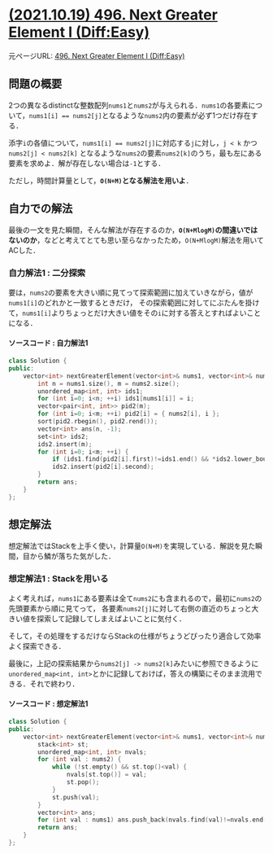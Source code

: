 # [(2021.10.19) 496. Next Greater Element I (Diff:Easy)](https://leetcode.com/problems/next-greater-element-i/)

元ページURL: [496. Next Greater Element I (Diff:Easy)](https://leetcode.com/problems/next-greater-element-i/)

## 問題の概要

2つの異なるdistinctな整数配列`nums1`と`nums2`が与えられる．`nums1`の各要素について，`nums1[i] == nums2[j]`となるような`nums2`内の要素が必ず1つだけ存在する．

添字`i`の各値について，`nums1[i] == nums2[j]`に対応する`j`に対し，`j < k` かつ `nums2[j] < nums2[k]` となるような`nums2`の要素`nums2[k]`のうち，最も左にある要素を求めよ．解が存在しない場合は`-1`とする．

ただし，時間計算量として，**`O(N+M)`となる解法を用いよ**．

## 自力での解法

最後の一文を見た瞬間，そんな解法が存在するのか，**`O(N+MlogM)`の間違いではないのか**，などと考えてとても思い至らなかったため，`O(N+MlogM)`解法を用いてACした．

### 自力解法1 : 二分探索

要は，`nums2`の要素を大きい順に見てって探索範囲に加えていきながら，値が`nums1[i]`のどれかと一致するときだけ，
その探索範囲に対してにぶたんを掛けて，`nums1[i]`よりちょっとだけ大きい値をその`i`に対する答えとすればよいことになる．

#### ソースコード : 自力解法1

```cpp
class Solution {
public:
    vector<int> nextGreaterElement(vector<int>& nums1, vector<int>& nums2) {
        int n = nums1.size(), m = nums2.size();
        unordered_map<int, int> ids1;
        for (int i=0; i<n; ++i) ids1[nums1[i]] = i;
        vector<pair<int, int>> pid2(m);
        for (int i=0; i<m; ++i) pid2[i] = { nums2[i], i };
        sort(pid2.rbegin(), pid2.rend());
        vector<int> ans(n, -1);
        set<int> ids2;
        ids2.insert(m);
        for (int i=0; i<m; ++i) {
            if (ids1.find(pid2[i].first)!=ids1.end() && *ids2.lower_bound(pid2[i].second)!=m) ans[ids1[pid2[i].first]] = nums2[*ids2.lower_bound(pid2[i].second)];
            ids2.insert(pid2[i].second);
        }
        return ans;
    }
};
```

## 想定解法

想定解法ではStackを上手く使い，計算量`O(N+M)`を実現している．解説を見た瞬間，目から鱗が落ちた気がした．

### 想定解法1 : Stackを用いる

よく考えれば，`nums1`にある要素は全て`nums2`にも含まれるので，最初に`nums2`の先頭要素から順に見てって，
各要素`nums2[j]`に対して右側の直近のちょっと大きい値を探索して記録してしまえばよいことに気付く．  

そして，その処理をするだけならStackの仕様がちょうどぴったり適合して効率よく探索できる．  

最後に，上記の探索結果から`nums2[j] -> nums2[k]`みたいに参照できるように`unordered_map<int, int>`とかに記録しておけば，答えの構築にそのまま流用できる．それで終わり．   

#### ソースコード : 想定解法1

```cpp
class Solution {
public:
    vector<int> nextGreaterElement(vector<int>& nums1, vector<int>& nums2) {
        stack<int> st;
        unordered_map<int, int> nvals;
        for (int val : nums2) {
            while (!st.empty() && st.top()<val) {
                nvals[st.top()] = val;
                st.pop();
            }
            st.push(val);
        }
        vector<int> ans;
        for (int val : nums1) ans.push_back(nvals.find(val)!=nvals.end()?nvals[val]:-1);
        return ans;
    }
};
```
